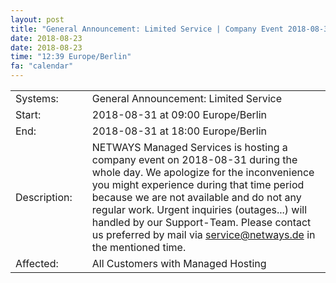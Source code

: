 ```yaml
---
layout: post
title: "General Announcement: Limited Service | Company Event 2018-08-31"
date: 2018-08-23
date: 2018-08-23
time: "12:39 Europe/Berlin"
fa: "calendar"
---
```


|                   |   |                                                                      |
|-------------------|---|----------------------------------------------------------------------|
| Systems:          |   | General Announcement: Limited Service | Company Event 2018-08-31|
| Start:            |   | 2018-08-31 at 09:00 Europe/Berlin |
| End:              |   | 2018-08-31 at 18:00 Europe/Berlin |
| Description:      |   | NETWAYS Managed Services is hosting a company event on 2018-08-31 during the whole day. We apologize for the inconvenience you might experience during that time period because we are not available and do not any regular work. Urgent inquiries (outages...) will handled by our Support-Team. Please contact us preferred by mail via service@netways.de in the mentioned time. |
| Affected:         |   | All Customers with Managed Hosting |